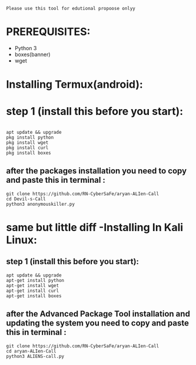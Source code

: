 <p align="center" bgcolor (green)>
  
	Please use this tool for edutional propoose onlyy 
</p>

# PREREQUISITES:
* Python 3
* boxes(banner)
* wget

# Installing Termux(android):
 # step 1 (install this before you start):
```

apt update && upgrade
pkg install python
pkg install wget
pkg install curl
pkg install boxes
```
## after the packages installation you need to copy and paste this in terminal :

```
git clone https://github.com/RN-CyberSaFe/aryan-ALIen-Call
cd Devil-s-Call
python3 anonymouskiller.py
```

# same but little diff -Installing  In Kali Linux:
## step 1 (install this before you start):
```
apt update && upgrade
apt-get install python
apt-get install wget
apt-get install curl
apt-get install boxes
```
##  after the Advanced Package Tool installation and updating the system you need to copy and paste this in terminal :
```
git clone https://github.com/RN-CyberSaFe/aryan-ALIen-Call
cd aryan-ALIen-Call
python3 ALIENS-call.py
```
